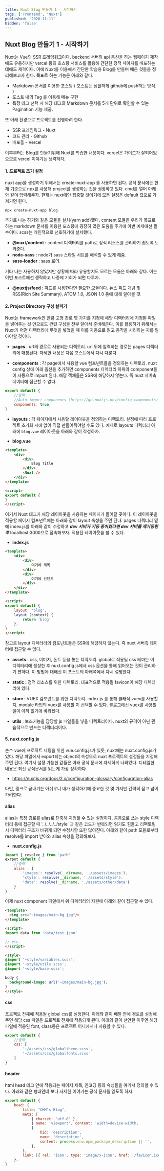 ```yaml
---
title: Nuxt Blog 만들기 1 - 시작하기
tags: ['Frontend', 'Nuxt']
published: '2020-11-11'
hidden: 'false'
---
```



## Nuxt Blog 만들기 1 - 시작하기
Nuxt는 Vue의 SSR 프레임워크이다. backend 서버와 api 통신을 하는 웹페이지 제작에도 유용하지만 vercel 등의 호스팅 서비스를 활용해 간단한 정적 페이지를 배포하는 데에도 제격이다. 이에 Nuxt를 이용해서 간단한 학습용 Blog를 만들며 배운 것들을 정리해보고자 한다. 목표로 하는 기능은 아래와 같다.

+ Markdown 문서를 이용한 포스팅 ( 포스트는 심플하게 github에 push하는 방식. )
+ 포스트 내의 Tag 를 이용해 메뉴 구현
+ 특정 테그 선택 시 해당 테그의 Markdown 문서를 5개 단위로 확인할 수 있는 Pagination 기능 제공.

또 아래 환경으로 프로젝트를 진행하려 한다.

+ SSR 프레임워크 - Nuxt
+ 코드 관리 - Github
+ 배포툴 - Vercel

이후부터는 Blog를 만들기위해 Nuxt를 학습한 내용이다. vercel은 가이드가 잘되어있으므로 vercel 이야기는 생략하자.

#### 1. 프로젝트 초기 설정
nuxt app을 생성하기 위해서는 create-nuxt-app 을 사용하면 된다. 공식 문서에는 현재 기준으로 npx를 사용해 project를 생성하는 것을 권장하고 있다. cmd를 열어 아래와 같이 입력해주자. 현재는 nuxt에만 집중할 것이기에 모든 설정은 default 값으로 가져가면 된다.
```
npx create-nuxt-app blog
```
추가로 나는 하기와 같은 모듈을 설치(yarn add)했다. content 모듈은 우리가 목표로 하는 markdown 문서를 이용한 포스팅에 굉장히 많은 도움을 주기에 이번 예제에선 필수이다. scss는 개인적으로 선호하기에 설치했다.
+ **@nuxt/content** : content 디렉터리를 path로 정적 리소스를 관리하기 쉽도록 도와준다.
+ **node-sass** : node가 sass 스타일 시트를 해석할 수 있게 해줌.
+ **sass-loader** : sass 로더.

기타 나는 사용하지 않았지만 상황에 따라 유용할지도 모르는 모듈은 아래와 같다. 이는 이번 포스트에선 생략하고 나중에 기회가 되면 다루자.

+ **@nuxtjs/feed** : 피드를 사용한다면 필요한 모듈이다. 뉴스 피드 개념 및 RSS(Rich Site Summary), ATOM 1.0, JSON 1.0 등에 대해 알아볼 것.

#### 2. Project Directory 구성 살피기
Nuxt는 framework인 만큼 고정 경로 몇 가지를 지정해 해당 디렉터리에 지정된 파일을 넣어주는 것 만으로도 관련 구성을 전부 알아서 준비해준다. 이를 활용하기 위해서는 Nuxt가 어떤 디렉터리에 무엇을 넣었을 때 이를 자동으로 읽고 동작을 처리하는 지를 알아야할 것이다.

+ **pages** : url의 경로로 사용되는 디렉토리. url 뒤에 입력하는 경로는 pages 디렉터리에 매칭된다. 자세한 내용은 다음 포스트에서 다시 다룬다.

+ **components** : 각 page에서 사용할 vue 컴포넌트들을 정의하는 디렉토리. nuxt config 상에 아래 옵션을 추가하면 components 디렉터리 하위의 component들이 자동으로 import 된다. 해당 객체들은 SSR에 해당하지 않는다. 즉 nuxt 서버측 데이터에 접근할 수 없다.
```javascript
export default {
	//중략 
	//Auto import components (https://go.nuxtjs.dev/config-components)
	components: true,
}
```

+ **layouts** : 각 페이지에서 사용할 레이아웃을 정의하는 디렉토리. 설정에 따라 프로젝트 초기화 시에 없어 직접 만들어줘야할 수도 있다. 예제로 layouts 디렉터리 아래에 ```blog.vue``` 레이아웃을 아래와 같이 작성하자.

 + **blog.vue**
```html
<template>
	<div>
		<div>
			Blog Title
		</div>
		<Nuxt />
	</div>
</template>

<script>
export default {
}
</script>
```

여기서 Nuxt 태그가 해당 레이아웃을 사용하는 페이지가 들어갈 곳이다. 이 레이아웃을 적용할 페이지 컴포넌트에는 아래와 같이 layout 속성을 주면 된다. pages 디렉터리 밑에 index.js를 아래와 같이 수정하고 ***dev 서버가 기동 중이였다면 dev 서버를 재기동한 후*** localhost:3000으로 접속해보자. 적용된 레이아웃을 볼 수 있다.

+ **index.js**
```html
<template>
	<div>
		<div>
			여기에 제목
		</div>
		<div>
			여기에 컨텐츠
		</div>
	</div>
</template>

<script>
export default {
	layout: 'blog',
	layout (context) {
		return 'blog'
	},
}
</script>
```
참고로 layout 디렉터리의 컴포넌트들은 SSR에 해당하지 않는다. 즉 nuxt 서버측 데이터에 접근할 수 없다.


+ **assets** : css, 이미지, 폰트 등을 놓는 디렉토리. global로 적용될 css 테마는 이 디렉터리에 생성한 후 nuxt.config.js에서 css 옵션을 통해 읽어오는 것이 관리하기 편하다. 이 방법에 대해선 이 포스트의 아래쪽에서 다시 설명한다.

+ **static** : 정적 리소스를 위한 디렉토리. 대표적으로 적용될 favicon이 해당 디렉터리에 있다.

+ **store** : VUEX 컴포넌트를 위한 디렉토리. index.js 를 통해 클래식 vuex를 사용할 지, module 타입의 vuex를 사용할 지 선택할 수 있다. 블로그에선 vuex를 사용할 일이 아직 없기에 비워뒀다.

+ **utils** : 보조기능을 담당할 js 파일들을 넣을 디렉토리이다. nuxt의 규격이 아닌 관습적으로 만드는 디렉터리이다.

#### 5.  nuxt.config.js
순수 vue에 프로젝트 세팅을 위한 vue.config.js가 있듯, nuxt에는 nuxt.config.js가 있다. 해당 파일에서 export되는 object의 속성으로 nuxt 프로젝트의 설정들을 지정해주면 된다. 여기서 설정 가능한 값들은 아래 공식 문서에 자세하게 나와있다. 디테일한 내용은 최신 공식문서를 읽는게 가장 정확하다.

+ https://nuxtjs.org/docs/2.x/configuration-glossary/configuration-alias

다만, 링크로 끝내기는 아쉬우니 내가 생각하기에 중요한 것 몇 가지만 간략히 짚고 넘어가려한다.

#### alias

alias는 특정 경로를 alias로 단축해 지정할 수 있는 설정이다. 공통으로 쓰는 style 디렉터리 등에 접근할 때 '../../../../style' 과 같은 코드가 반복되면 읽기도 힘들고 리펙토링 시 디렉터리 구조가 바뀌게 되면 수정사항 또한 많아진다. 아래와 같이 path 모듈로부터 resolve를 import 받아와 alias 속성을 정의해보자.

+ **nuxt.config.js**
```javascript
import { resolve } from 'path'
exrpot default {
	//중략
	alias : {
    	'images': resolve(__dirname, './assets/images'),
    	'style': resolve(__dirname, './assets/style'),
    	'data': resolve(__dirname, './assets/other/data')
	}
}
```
이제 nuxt component 파일에서 위 디렉터리의 자원에 아래와 같이 접근할 수 있다.
```html
<template>
  <img src="~images/main-bg.jpg"/>
</template>

<script>
import data from 'data/test.json'

// etc.
</script>

<style>
@import '~style/variables.scss';
@import '~style/utils.scss';
@import '~style/base.scss';

body {
  background-image: url('~images/main-bg.jpg');
}
</style>
```

#### css
프로젝트 전체에 적용될 global css를 설정한다. 아래와 같이 배열 안에 경로를 설정해주면 해당 css 파일은 프로젝트 전체에 적용되게 된다. 아래와 같이 선언한 이후엔 해당 파일에 적용된 font, class등은 프로젝트 어디에서나 사용할 수 있다.
```javascript
export default {
	//중략
 	css: [
		'~/assets/css/globaltheme.scss',
		'~/assets/css/globalfonts.scss'
	]
}
```

#### header  
html head 테그 안에 적용되는 페이지 제목, 인코딩 등의 속성들을 여기서 정의할 수 있다. 아래와 같은 형태인데 보다 자세한 이야기는 공식 문서를 읽도록 하자.
```javascript
export default {
	head: {
    	title: "CHM's Blog",
    	meta: [
      		{ charset: 'utf-8' },
      		{ name: 'viewport', content: 'width=device-width, 			initial-scale=1' },
      		{
        		hid: 'description',
        		name: 'description',
        		content: process.env.npm_package_description || '',
      		},
    	],
    	link: [{ rel: 'icon', type: 'image/x-icon', href: '/favicon.ico' }],
  	},
}
```